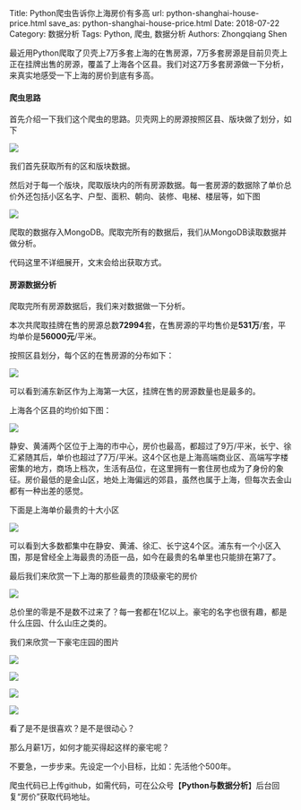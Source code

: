Title: Python爬虫告诉你上海房价有多高
url: python-shanghai-house-price.html
save_as: python-shanghai-house-price.html
Date: 2018-07-22
Category: 数据分析
Tags: Python, 爬虫, 数据分析
Authors: Zhongqiang Shen

最近用Python爬取了贝壳上7万多套上海的在售房源，7万多套房源是目前贝壳上正在挂牌出售的房源，覆盖了上海各个区县。我们对这7万多套房源做一下分析，来真实地感受一下上海的房价到底有多高。




#### 爬虫思路

首先介绍一下我们这个爬虫的思路。贝壳网上的房源按照区县、版块做了划分，如下

![]({static}/images/v2-1307e0c656cf57acc59555209580fe64_r.jpg)

我们首先获取所有的区和版块数据。

然后对于每一个版块，爬取版块内的所有房源数据。每一套房源的数据除了单价总价外还包括小区名字、户型、面积、朝向、装修、电梯、楼层等，如下图

![]({static}/images/v2-1eeeb797f38246be02bece5720bab050_r.jpg)

爬取的数据存入MongoDB。爬取完所有的数据后，我们从MongoDB读取数据并做分析。

代码这里不详细展开，文末会给出获取方式。




#### 房源数据分析

爬取完所有房源数据后，我们来对数据做一下分析。

本次共爬取挂牌在售的房源总数**72994**套，在售房源的平均售价是**531万**/套，平均单价是**56000元**/平米。

按照区县划分，每个区的在售房源的分布如下：

![]({static}/images/v2-157601f58b30eeedbd0c5a2d55a10e29_r.jpg)

可以看到浦东新区作为上海第一大区，挂牌在售的房源数量也是最多的。




上海各个区县的均价如下图：

![]({static}/images/v2-fbbe1bc619e01b679c0a5ed81fc795c2_r.jpg)

静安、黄浦两个区位于上海的市中心，房价也最高，都超过了9万/平米，长宁、徐汇紧随其后，单价也超过了7万/平米。这4个区也是上海高端商业区、高端写字楼密集的地方，商场上档次，生活有品位，在这里拥有一套住房也成为了身份的象征。房价最低的是金山区，地处上海偏远的郊县，虽然也属于上海，但每次去金山都有一种出差的感觉。




下面是上海单价最贵的十大小区

![]({static}/images/v2-106b42d23d7e36fa5fe3664fa8b1d4c3_r.jpg)

可以看到大多数都集中在静安、黄浦、徐汇、长宁这4个区。浦东有一个小区入围，那是曾经全上海最贵的汤臣一品，如今在最贵的名单里也只能排在第7了。




最后我们来欣赏一下上海的那些最贵的顶级豪宅的房价

![]({static}/images/v2-2dfb09cbeb1add8077442ab2015217e5_r.jpg)

总价里的零是不是数不过来了？每一套都在1亿以上。豪宅的名字也很有趣，都是什么庄园、什么山庄之类的。

我们来欣赏一下豪宅庄园的图片

![]({static}/images/v2-b2a23a1686ca01fff9166336e0275cfe_r.jpg)

![]({static}/images/v2-778833988ee565a5c805cb4adff8ca5d_r.jpg)

![]({static}/images/v2-05e0fdde5f4d02dc9e1658405032ad5f_r.jpg)

![]({static}/images/v2-d30113ca527aa908e5166d9a07ff10ee_r.jpg)

看了是不是很喜欢？是不是很动心？

那么月薪1万，如何才能买得起这样的豪宅呢？




不要急，一步步来。先设定一个小目标，比如：先活他个500年。




爬虫代码已上传github，如需代码，可在公众号【**Python与数据分析**】后台回复“房价”获取代码地址。



